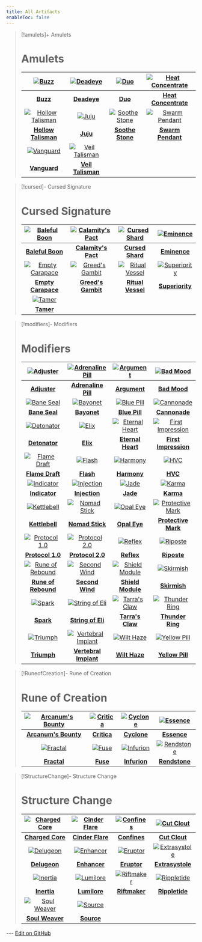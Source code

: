 ```yaml
---
title: All Artifacts
enableToc: false
---
```


> [!amulets]+ Amulets
> # Amulets
> | [![Buzz](Buzz.png)](Buzz) | [![Deadeye](Deadeye.png)](Deadeye) | [![Duo](Duo.png)](Duo) | [![Heat Concentrate](Heat%20Concentrate.png)](HeatConcentrate) |
> |:---:|:---:|:---:|:---:|
> | **[Buzz](Buzz)** | **[Deadeye](Deadeye)** | **[Duo](Duo)** | **[Heat Concentrate](HeatConcentrate)** |
> | [![Hollow Talisman](HollowTalisman_Icon.png)](HollowTalisman) | [![Juju](Juju.png)](Juju) | [![Soothe Stone](Soothe%20Stone.png)](SootheStone) | [![Swarm Pendant](SwarmPendant_icon.png)](SwarmPendant) |
> | **[Hollow Talisman](HollowTalisman)** | **[Juju](Juju)** | **[Soothe Stone](SootheStone)** | **[Swarm Pendant](SwarmPendant)** |
> | [![Vanguard](Vanguard.png)](Vanguard) | [![Veil Talisman](Veil%20Talisman.png)](VeilTalisman) | | |
> | **[Vanguard](Vanguard)** | **[Veil Talisman](VeilTalisman)** | | |

> [!cursed]- Cursed Signature
> # Cursed Signature
> | [![Baleful Boon](BalefulBoon.png)](BalefulBoon) | [![Calamity's Pact](Calamity_s%20Pact.png)](CalamitysPact) | [![Cursed Shard](CursedShard_icon.png)](CursedShard) | [![Eminence](Eminence_Icon.png)](Eminence) |
> |:---:|:---:|:---:|:---:|
> | **[Baleful Boon](BalefulBoon)** | **[Calamity's Pact](CalamitysPact)** | **[Cursed Shard](CursedShard)** | **[Eminence](Eminence)** |
> | [![Empty Carapace](EmptyCarapace_Icon.png)](EmptyCarapace) | [![Greed's Gambit](GreedsGambit.png)](GreedsGambit) | [![Ritual Vessel](RitualVessel_icon.png)](RitualVessel) | [![Superiority](Superiority.png)](Superiority) |
> | **[Empty Carapace](EmptyCarapace)** | **[Greed's Gambit](GreedsGambit)** | **[Ritual Vessel](RitualVessel)** | **[Superiority](Superiority)** |
> | [![Tamer](Tamer.png)](Tamer) | | | |
> | **[Tamer](Tamer)** | | | |

> [!modifiers]- Modifiers
> # Modifiers
> | [![Adjuster](Adjuster.png)](Adjuster) | [![Adrenaline Pill](Adrenaline%20pill_icon.png)](AdrenalinePill) | [![Argument](Argument.png)](Argument) | [![Bad Mood](Bad_Mood.png)](BadMood) |
> |:---:|:---:|:---:|:---:|
> | **[Adjuster](Adjuster)** | **[Adrenaline Pill](AdrenalinePill)** | **[Argument](Argument)** | **[Bad Mood](BadMood)** |
> | [![Bane Seal](BaneSeal.png)](BaneSeal) | [![Bayonet](Bayonet.png)](Bayonet) | [![Blue Pill](Blue_pill_icon.png)](BluePill) | [![Cannonade](Cannonade.png)](Cannonade) |
> | **[Bane Seal](BaneSeal)** | **[Bayonet](Bayonet)** | **[Blue Pill](BluePill)** | **[Cannonade](Cannonade)** |
> | [![Detonator](Detonator.png)](Detonator) | [![Elix](Elix.png)](Elix) | [![Eternal Heart](EternalHeart_Icon.png)](EternalHeart) | [![First Impression](First_Impression.png)](FirstImpression) |
> | **[Detonator](Detonator)** | **[Elix](Elix)** | **[Eternal Heart](EternalHeart)** | **[First Impression](FirstImpression)** |
> | [![Flame Draft](FlameDraft.png)](FlameDraft) | [![Flash](Flash_icon.png)](Flash) | [![Harmony](Harmony.png)](Harmony) | [![HVC](HVC.png)](HVC) |
> | **[Flame Draft](FlameDraft)** | **[Flash](Flash)** | **[Harmony](Harmony)** | **[HVC](HVC)** |
> | [![Indicator](Indicator_icon.png)](Indicator) | [![Injection](Injection.png)](Injection) | [![Jade](Jade.png)](Jade) | [![Karma](Karma.png)](Karma) |
> | **[Indicator](Indicator)** | **[Injection](Injection)** | **[Jade](Jade)** | **[Karma](Karma)** |
> | [![Kettlebell](Kettlebell.png)](Kettlebell) | [![Nomad Stick](NomadStick_Icon.png)](NomadStick) | [![Opal Eye](Opal%20eye_icon.png)](OpalEye) | [![Protective Mark](Protective_Sign.png)](ProtectiveMark) |
> | **[Kettlebell](Kettlebell)** | **[Nomad Stick](NomadStick)** | **[Opal Eye](OpalEye)** | **[Protective Mark](ProtectiveMark)** |
> | [![Protocol 1.0](Protocol%201.0_icon.png)](Protocol1.0) | [![Protocol 2.0](Protocol_2.0.png)](Protocol2.0) | [![Reflex](Reflex.png)](Reflex) | [![Riposte](Riposte.png)](Riposte) |
> | **[Protocol 1.0](Protocol1.0)** | **[Protocol 2.0](Protocol2.0)** | **[Reflex](Reflex)** | **[Riposte](Riposte)** |
> | [![Rune of Rebound](RuneOfRebound_Icon.png)](RuneOfRebound) | [![Second Wind](Second_Wind.png)](SecondWind) | [![Shield Module](Shield_Module.png)](ShieldModule) | [![Skirmish](Skirmish.png)](Skirmish) |
> | **[Rune of Rebound](RuneOfRebound)** | **[Second Wind](SecondWind)** | **[Shield Module](ShieldModule)** | **[Skirmish](Skirmish)** |
> | [![Spark](Spark.png)](Spark) | [![String of Eli](String_Of_Eli.png)](ElisString) | [![Tarra's Claw](TarrasClaw.png)](TarrasClaw) | [![Thunder Ring](Thunder_Ring.png)](ThunderRing) |
> | **[Spark](Spark)** | **[String of Eli](ElisString)** | **[Tarra's Claw](TarrasClaw)** | **[Thunder Ring](ThunderRing)** |
> | [![Triumph](Triumph.png)](Triumph) | [![Vertebral Implant](Vertebral%20Implant_icon.png)](VertebralImplant) | [![Wilt Haze](WiltHaze.png)](WiltHaze) | [![Yellow Pill](Yellow%20pill_icon.png)](YellowPill) |
> | **[Triumph](Triumph)** | **[Vertebral Implant](VertebralImplant)** | **[Wilt Haze](WiltHaze)** | **[Yellow Pill](YellowPill)** |

> [!RuneofCreation]- Rune of Creation
> # Rune of Creation
> | [![Arcanum's Bounty](Arcanum_s%20Bounty.png)](ArcanumsBounty) | [![Critica](Critica.png)](Critica) | [![Cyclone](Cyclone.png)](Cyclone) | [![Essence](Essence_Icon.png)](Essence) |
> |:---:|:---:|:---:|:---:|
> | **[Arcanum's Bounty](ArcanumsBounty)** | **[Critica](Critica)** | **[Cyclone](Cyclone)** | **[Essence](Essence)** |
> | [![Fractal](Fractal_Icon.png)](Fractal) | [![Fuse](Fuse_Icon.png)](Fuse) | [![Infurion](Infurion.png)](Infurion) | [![Rendstone](Rendstone.png)](Rendstone) |
> | **[Fractal](Fractal)** | **[Fuse](Fuse)** | **[Infurion](Infurion)** | **[Rendstone](Rendstone)** |

> [!StructureChange]- Structure Change
> # Structure Change
> | [![Charged Core](ChargedCore_Icon.png)](ChargedCore) | [![Cinder Flare](CinderFlare.png)](CinderFlare) | [![Confines](Confines_Icon.png)](Confines) | [![Cut Clout](CutClout.png)](CutClout) |
> |:---:|:---:|:---:|:---:|
> | **[Charged Core](ChargedCore)** | **[Cinder Flare](CinderFlare)** | **[Confines](Confines)** | **[Cut Clout](CutClout)** |
> | [![Delugeon](Delugeon.png)](Delugeon) | [![Enhancer](Enhancer_Icon.png)](Enhancer) | [![Eruptor](Eruptor.png)](Eruptor) | [![Extrasystole](Extrasystole.png)](Extrasystole) |
> | **[Delugeon](Delugeon)** | **[Enhancer](Enhancer)** | **[Eruptor](Eruptor)** | **[Extrasystole](Extrasystole)** |
> | [![Inertia](Inertia_Icon.png)](Inertia) | [![Lumilore](Lumilore.png)](Lumilore) | [![Riftmaker](Riftmaker.png)](Riftmaker) | [![Rippletide](Rippletide.png)](Rippletide) |
> | **[Inertia](Inertia)** | **[Lumilore](Lumilore)** | **[Riftmaker](Riftmaker)** | **[Rippletide](Rippletide)** |
> | [![Soul Weaver](SoulWeaver.png)](SoulWeaver) | [![Source](Source_Icon.png)](Source) | | |
> | **[Soul Weaver](SoulWeaver)** | **[Source](Source)** | | |

--- [Edit on GitHub](https://github.com/Mondrethos/gatekeeperwiki/edit/main/content/Artifacts/AllArtifacts.md)